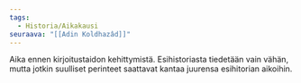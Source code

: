```yaml
---
tags:
  - Historia/Aikakausi
seuraava: "[[Adin Koldhazâd]]"
---
```

Aika ennen kirjoitustaidon kehittymistä. Esihistoriasta tiedetään vain vähän, mutta jotkin suulliset perinteet saattavat kantaa juurensa esihitorian aikoihin.